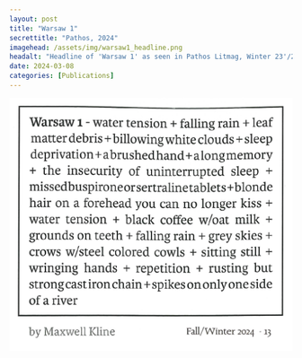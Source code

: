 ```yaml
---
layout: post
title: "Warsaw 1"
secrettitle: "Pathos, 2024"
imagehead: /assets/img/warsaw1_headline.png
headalt: "Headline of 'Warsaw 1' as seen in Pathos Litmag, Winter 23'/24'."
date: 2024-03-08
categories: [Publications]
---
```


<img src="/assets/img/warsaw1_full.png" alt="'Warsaw-1'-as-seen-in-Pathos-Litmag,-Winter-23'/24'." width="790">